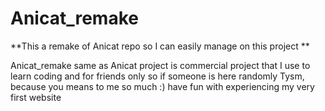 # Anicat_remake
**This a remake of Anicat repo so I can easily manage on this project **

Anicat_remake same as Anicat project is commercial project that I use to learn coding and for friends only so if someone is here randomly Tysm, because you means to me so much :) have fun with experiencing my very first website
